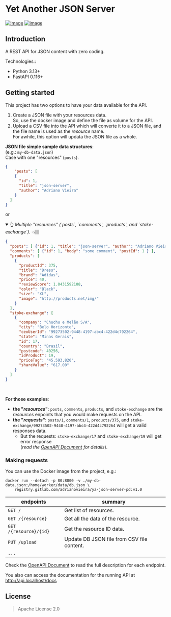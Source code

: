 # Yet Another JSON Server

[![image](https://gitlab.com/adrianovieira/ya-json-server-pd/badges/main/pipeline.svg)](https://gitlab.com/adrianovieira/ya-json-server-pd/-/pipelines)
[![image](https://gitlab.com/adrianovieira/ya-json-server-pd/badges/main/coverage.svg?job=job::tests::api&key_text=coverage)](https://gitlab.com/adrianovieira/ya-json-server-pd/-/jobs/artifacts/main/browse?job=job::tests::api)

## Introduction

A REST API for JSON content with zero coding.

Technologies::

- Python 3.13+
- FastAPI 0.116+

## Getting started

This project has two options to have your data available for the API.  
1. Create a JSON file with your resources data.  
    So, use the docker image and define the file as volume for the API.
2. Upload a CSV file into the API which will converte it to a JSON file, and 
    the file name is used as the _resource_ name.  
  For awhile, this option will updata the JSON file as a whole.

**JSON file simple sample data structures**:  
(e.g.: `my-db-data.json`)  
Case with one "resources" (`posts`).

```json
{
    "posts": [
    {
      "id": 1,
      "title": "json-server",
      "author": "Adriano Vieira"
    }
  ]
}
```  
        
or

<details open>
<summary>👆
<i>
Multiple "resources" (`posts`, `comments`, `products`, and `stoke-exchange`).
</i>
👈🏽
</summary>

```json
{
  "posts": [ {"id": 1, "title": "json-server", "author": "Adriano Vieira" } ],
  "comments": [ {"id": 1, "body": "some comment", "postId": 1 } ],
  "products": [
    {
      "productId": 375,
      "title": "Dress",
      "brand": "Adidas",
      "price": 40,
      "reviewScore": 1.0431592108,
      "color": "Black",
      "size": "XL",
      "image": "http://products.net/img/"
    }
  ],
  "stoke-exchange": [
    {
      "company": "Chuchu e Melão S/A",
      "city": "Belo Horizonte",
      "ceoUserId": "99273502-9448-4197-abc4-422d4c792264",
      "state": "Minas Gerais",
      "id": 17,
      "country": "Brasil",
      "postcode": 40256,
      "idProduct": 19,
      "priceTag": "45,593,820",
      "shareValue": "617.00"
    }
  ]
}
```
</details>

<br />

**For those examples**:
- **the "*resources*"**: `posts`, `comments`, `products`, and `stoke-exchange` are the
_resources_ enpoints that you would make requests on the API.
- **the "*requests*"**: `posts/1`, `comments/1`, `products/375`, and
`stoke-exchange/99273502-9448-4197-abc4-422d4c792264` will get a valid responses data.
  - But the requests: `stoke-exchange/17` and `stoke-exchange/19` will get error 
  response   
(_read the [OpenAPI Document](https://gitlab.com/adrianovieira/ya-json-server-pd/-/blob/main/docs/openapi.json) for details_).

### Making requests

You can use the Docker image from the project, e.g.:

```shell
docker run --detach -p 80:8000 -v ./my-db-data.json:/home/worker/data/db.json \
    registry.gitlab.com/adrianovieira/ya-json-server-pd:v1.0
```

| endpoints              | summary                                    |
| ---------------------- | ------------------------------------------ |
| `GET /`                | Get list of resources.                     |
| `GET /{resource}`      | Get all the data of the resource.          |
| `GET /{resource}/{id}` | Get the resource ID data.                  |
| `PUT /upload`          | Update DB JSON file from CSV file content. |
| `...`                  |

Check the
[OpenAPI Document](https://gitlab.com/adrianovieira/ya-json-server-pd/-/blob/main/docs/openapi.json)
to read the full description for each endpoint.

You also can access the documentation for the running API at
http://api.localhost/docs

## License

> Apache License 2.0
